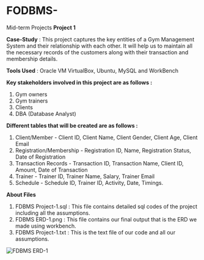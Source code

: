 # FODBMS-
Mid-term Projects
**Project 1**

**Case-Study** : This project captures the key entities of a Gym Management System and 
their relationship with each other. It will help us to maintain all the necessary 
records of the customers along with their transaction and membership details.

**Tools Used** : Oracle VM VirtualBox, Ubuntu, MySQL and WorkBench

**Key stakeholders involved in this project are as follows :**
1. Gym owners
2. Gym trainers
3. Clients
4. DBA (Database Analyst)

**Different tables that will be created are as follows :**

1. Client/Member - Client ID, Client Name, Client Gender, Client Age, Client Email
2. Registration/Membership - Registration ID, Name, Registration Status, Date of Registration
3. Transaction Records - Transaction ID, Transaction Name, Client ID, Amount, Date of Transaction
4. Trainer - Trainer ID, Trainer Name, Salary, Trainer Email
5. Schedule - Schedule ID, Trainer ID, Activity, Date, Timings.

**About Files**
1. FDBMS Project-1.sql : This file contains detailed sql codes of the project
including all the assumptions.
2. FDBMS ERD-1.png : This file contains our final output that is the
ERD we made using workbench.
4. FDBMS Project-1.txt : This is the text file of our code and all our assumptions.

![FDBMS ERD-1](https://user-images.githubusercontent.com/93214225/157719733-8a4894e0-d7a9-433c-96c2-250dbdde48b5.png)

